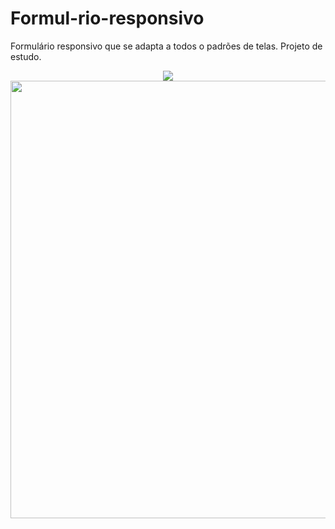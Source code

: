 # Formul-rio-responsivo
Formulário responsivo que se adapta a todos o padrões de telas. Projeto de estudo.

<div align="center">
<img src="div align="center">
<img src="https://github.com/jao-oliveira/Formul-rio-responsivo/issues/1#issue-1326626233" width="700px" />
</div>

                                                                                                      
                                                                                                     

